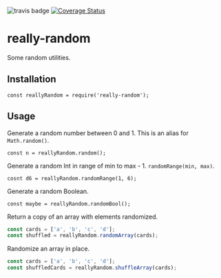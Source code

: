 ![travis badge](https://travis-ci.org/soggybag/really-random.svg?branch=master)
[![Coverage Status](https://coveralls.io/repos/github/soggybag/really-random/badge.svg?branch=master)](https://coveralls.io/github/soggybag/really-random?branch=master)

# really-random

Some random utilities.

## Installation

`const reallyRandom = require('really-random');`

## Usage

Generate a random number between 0 and 1. This is an alias for `Math.random()`.

`const n = reallyRandom.random();`

Generate a random Int in range of min to max - 1. `randomRange(min, max)`.

`cosnt d6 = reallyRandom.randomRange(1, 6);`

Generate a random Boolean.

`const maybe = reallyRandom.randomBool();`

Return a copy of an array with elements randomized.

```JavaScript
const cards = ['a', 'b', 'c', 'd'];
const shuffled = reallyRandom.randomArray(cards);
```

Randomize an array in place.

```JavaScript
const cards = ['a', 'b', 'c', 'd'];
const shuffledCards = reallyRandom.shuffleArray(cards);
```
